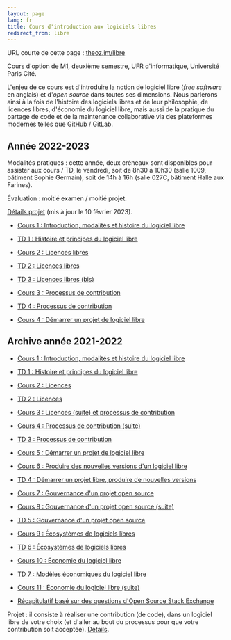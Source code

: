 ```yaml
---
layout: page
lang: fr
title: Cours d'introduction aux logiciels libres
redirect_from: libre
---
```


URL courte de cette page : [theoz.im/libre](http://theoz.im/libre)

Cours d'option de M1, deuxième semestre, UFR d'informatique, Université Paris Cité.

L'enjeu de ce cours est d'introduire la notion de logiciel libre (*free software* en anglais) et d'*open source* dans toutes ses dimensions. Nous parlerons ainsi à la fois de l'histoire des logiciels libres et de leur philosophie, de licences libres, d'économie du logiciel libre, mais aussi de la pratique du partage de code et de la maintenance collaborative via des plateformes modernes telles que GitHub / GitLab.

## Année 2022-2023

Modalités pratiques : cette année, deux créneaux sont disponibles pour assister aux cours / TD, le vendredi, soit de 8h30 à 10h30 (salle 1009, bâtiment Sophie Germain), soit de 14h à 16h (salle 027C, bâtiment Halle aux Farines).

Évaluation : moitié examen / moitié projet.

[Détails projet](/pdf/Cours-logiciel-libre-projet-2023.pdf) (mis à jour le 10 février 2023).

- [Cours 1 : Introduction, modalités et histoire du logiciel libre](/pdf/Cours-logiciel-libre-2023-1.pdf)

- [TD 1 : Histoire et principes du logiciel libre](/pdf/Cours-logiciel-libre-td1.pdf)

- [Cours 2 : Licences libres](/pdf/Cours-logiciel-libre-2023-2.pdf)

- [TD 2 : Licences libres](/pdf/Cours-logiciel-libre-2023-td2.pdf)

- [TD 3 : Licences libres (bis)](/pdf/Cours-logiciel-libre-2023-td3.pdf)

- [Cours 3 : Processus de contribution](/pdf/Cours-logiciel-libre-2023-3.pdf)

- [TD 4 : Processus de contribution](/pdf/Cours-logiciel-libre-2023-td4.pdf)

- [Cours 4 : Démarrer un projet de logiciel libre](/pdf/Cours-logiciel-libre-2023-4.pdf)

## Archive année 2021-2022

- [Cours 1 : Introduction, modalités et histoire du logiciel libre](/pdf/Cours-logiciel-libre-1.pdf)

- [TD 1 : Histoire et principes du logiciel libre](/pdf/Cours-logiciel-libre-td1.pdf)

- [Cours 2 : Licences](/pdf/Cours-logiciel-libre-2.pdf)

- [TD 2 : Licences](/pdf/Cours-logiciel-libre-td2.pdf)

- [Cours 3 : Licences (suite) et processus de contribution](/pdf/Cours-logiciel-libre-3.pdf)

- [Cours 4 : Processus de contribution (suite)](/pdf/Cours-logiciel-libre-4.pdf)

- [TD 3 : Processus de contribution](/pdf/Cours-logiciel-libre-td3.pdf)

- [Cours 5 : Démarrer un projet de logiciel libre](/pdf/Cours-logiciel-libre-5.pdf)

- [Cours 6 : Produire des nouvelles versions d'un logiciel libre](/pdf/Cours-logiciel-libre-6.pdf)

- [TD 4 : Démarrer un projet libre, produire de nouvelles versions](/pdf/Cours-logiciel-libre-td4.pdf)

- [Cours 7 : Gouvernance d'un projet open source](/pdf/Cours-logiciel-libre-7.pdf)

- [Cours 8 : Gouvernance d'un projet open source (suite)](/pdf/Cours-logiciel-libre-8.pdf)

- [TD 5 : Gouvernance d'un projet open source](/pdf/Cours-logiciel-libre-td5.pdf)

- [Cours 9 : Écosystèmes de logiciels libres](/pdf/Cours-logiciel-libre-9.pdf)

- [TD 6 : Écosystèmes de logiciels libres](/pdf/Cours-logiciel-libre-td6.pdf)

- [Cours 10 : Économie du logiciel libre](/pdf/Cours-logiciel-libre-10.pdf)

- [TD 7 : Modèles économiques du logiciel libre](/pdf/Cours-logiciel-libre-td7.pdf)

- [Cours 11 : Économie du logiciel libre (suite)](/pdf/Cours-logiciel-libre-11.pdf)

- [Récapitulatif basé sur des questions d'Open Source Stack Exchange](/fr/recap-open-source-stack-exchange)

Projet : il consiste à réaliser une contribution (de code), dans un logiciel libre de votre choix (et d'aller au bout du processus pour que votre contribution soit acceptée). [Détails](/pdf/Cours-logiciel-libre-projet.pdf).
